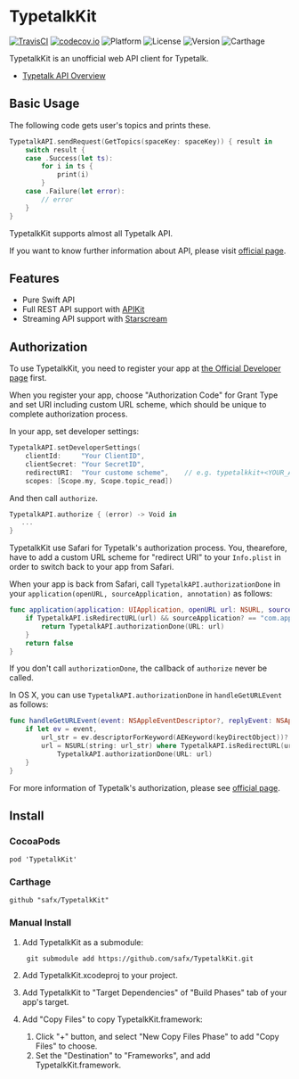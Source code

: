# TypetalkKit

[![TravisCI](http://img.shields.io/travis/safx/TypetalkKit.svg?style=flat)](https://travis-ci.org/safx/TypetalkKit)
[![codecov.io](https://codecov.io/github/safx/TypetalkKit/coverage.svg?branch=master)](https://codecov.io/github/safx/TypetalkKit?branch=master)
![Platform](https://img.shields.io/cocoapods/p/TypetalkKit.svg?style=flat)
![License](https://img.shields.io/cocoapods/l/TypetalkKit.svg?style=flat)
![Version](https://img.shields.io/cocoapods/v/TypetalkKit.svg?style=flat)
![Carthage](https://img.shields.io/badge/Carthage-compatible-4BC51D.svg?style=flat)

TypetalkKit is an unofficial web API client for Typetalk.

* [Typetalk API Overview](http://developer.nulab-inc.com/docs/typetalk)

## Basic Usage

The following code gets user's topics and prints these.

```swift
TypetalkAPI.sendRequest(GetTopics(spaceKey: spaceKey)) { result in
    switch result {
    case .Success(let ts):
        for i in ts {
            print(i)
        }
    case .Failure(let error):
        // error
    }
}
```

TypetalkKit supports almost all Typetalk API.

If you want to know further information about API, please visit [official page](http://developer.nulab-inc.com/docs/typetalk).

## Features

* Pure Swift API
* Full REST API support with [APIKit](https://github.com/ishkawa/APIKit)
* Streaming API support with [Starscream](https://github.com/daltoniam/Starscream)

## Authorization

To use TypetalkKit, you need to register your app at [the Official Developer page](https://typetalk.in/my/develop/applications) first.

When you register your app, choose "Authorization Code" for Grant Type and set URI including custom URL scheme,
which should be unique to complete authorization process.

In your app, set developer settings:

```swift
TypetalkAPI.setDeveloperSettings(
    clientId:     "Your ClientID",
    clientSecret: "Your SecretID",
    redirectURI:  "Your custome scheme",    // e.g. typetalkkit+<YOUR_APP_ID>://auth/success
    scopes: [Scope.my, Scope.topic_read])
```

And then call `authorize`.

```swift
TypetalkAPI.authorize { (error) -> Void in
   ...
}
```

TypetalkKit use Safari for Typetalk's authorization process.
You, thearefore, have to add a custom URL scheme for "redirect URI" to your `Info.plist` in order to switch back to your app from Safari.

When your app is back from Safari, call `TypetalkAPI.authorizationDone` in your `application(openURL, sourceApplication, annotation)` as follows:

```swift
func application(application: UIApplication, openURL url: NSURL, sourceApplication: String?, annotation: AnyObject?) -> Bool {
    if TypetalkAPI.isRedirectURL(url) && sourceApplication? == "com.apple.mobilesafari" {
        return TypetalkAPI.authorizationDone(URL: url)
    }
    return false
}
```

If you don't call `authorizationDone`, the callback of `authorize` never be called.

In OS X, you can use `TypetalkAPI.authorizationDone` in `handleGetURLEvent` as follows:

```swift
func handleGetURLEvent(event: NSAppleEventDescriptor?, replyEvent: NSAppleEventDescriptor?) {
    if let ev = event,
        url_str = ev.descriptorForKeyword(AEKeyword(keyDirectObject))?.stringValue,
        url = NSURL(string: url_str) where TypetalkAPI.isRedirectURL(url) {
            TypetalkAPI.authorizationDone(URL: url)
    }
}
```

For more information of Typetalk's authorization, please see [official page](http://developer.nulab-inc.com/docs/typetalk/auth).

## Install

### CocoaPods

    pod 'TypetalkKit'

### Carthage

	github "safx/TypetalkKit"

### Manual Install

1. Add TypetalkKit as a submodule:

        git submodule add https://github.com/safx/TypetalkKit.git

1. Add TypetalkKit.xcodeproj to your project.
1. Add TypetalkKit to "Target Dependencies" of "Build Phases" tab of your app's target.
1. Add "Copy Files" to copy TypetalkKit.framework:
    1. Click "+" button, and select "New Copy Files Phase" to add "Copy Files" to choose.
    1. Set the "Destination" to "Frameworks", and add TypetalkKit.framework.
